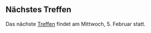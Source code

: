 ## Nächstes Treffen
Das nächste [Treffen](/Treffen/Termine/02_2020/) findet am Mittwoch, 5. Februar statt.